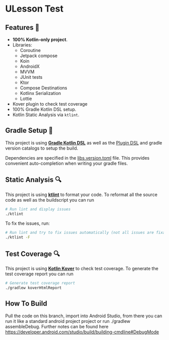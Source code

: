 # ULesson Test
## Features 🎨

- **100% Kotlin-only project**.
- Libraries:
  - Coroutine 
  - Jetpack compose 
  - Koin
  - AndroidX
  - MVVM
  - JUnit tests
  - Ktor
  - Compose Destinations
  - Kotlinx Serialization
  - Lottie
- Kover plugin to check test coverage
- 100% Gradle Kotlin DSL setup.
- Kotlin Static Analysis via `ktlint`.

## Gradle Setup 🐘

This project is using [**Gradle Kotlin DSL**](https://docs.gradle.org/current/userguide/kotlin_dsl.html) as well as the [Plugin DSL](https://docs.gradle.org/current/userguide/plugins.html#sec:plugins_block) and gradle version catalogs to setup the build.

Dependencies are specified in the [libs.version.toml](gradle/libs.versions.toml) file. This provides convenient auto-completion when writing your gradle files.

## Static Analysis 🔍

This project is using [**ktlint**](https://github.com/pinterest/ktlint) to format your code. To reformat all the source code as well as the buildscript you can run
```bash
# Run lint and display issues
./ktlint
```


To fix the issues, run:
```bash
# Run lint and try to fix issues automatically (not all issues are fixable this way)
./ktlint -F
```


## Test Coverage 🔍

This project is using [**Kotlin Kover**](https://github.com/Kotlin/kotlinx-kover) to check test coverage. To generate the test coverage report you can run
```bash
# Generate test coverage report
./gradlew koverHtmlReport
```


## How To Build
Pull the code on this branch, import into Android Studio, from there you can run it like a standard
android project project or run ./gradlew assembleDebug. Further notes can be found here https://developer.android.com/studio/build/building-cmdline#DebugMode